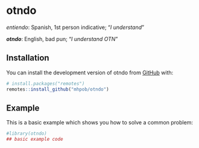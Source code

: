 
<!-- README.md is generated from README.Rmd. Please edit that file -->

# otndo

<!-- badges: start -->
<!-- badges: end -->

*entiendo*: Spanish, 1st person indicative; “*I understand*”

***otndo***: English, bad pun; “*I understand OTN*”

## Installation

You can install the development version of otndo from
[GitHub](https://github.com/) with:

``` r
# install.packages("remotes")
remotes::install_github("mhpob/otndo")
```

## Example

This is a basic example which shows you how to solve a common problem:

``` r
#library(otndo)
## basic example code
```
